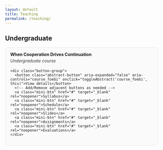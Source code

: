 ```yaml
---
layout: default
title: Teaching
permalink: /teaching/
---
```


<h2>Undergraduate</h2>

<div class="pub-card">
  <div class="pub-header">
    <span class="pub-title"><strong>When Cooperation Drives Continuation</strong></span>
    <div class="publication-info">Undergraduate course</div>

    <div class="button-group">
      <button class="abstract-button" aria-expanded="false" aria-controls="course_foebi" onclick="toggleAbstract('course_foebi', this)">View details</button>
      <!-- Add/Remove adjacent buttons as needed -->
      <a class="mini-btn" href="#" target="_blank" rel="noopener">Syllabus</a>
      <a class="mini-btn" href="#" target="_blank" rel="noopener">Schedule</a>
      <a class="mini-btn" href="#" target="_blank" rel="noopener">Slides</a>
      <a class="mini-btn" href="#" target="_blank" rel="noopener">Assignments</a>
      <a class="mini-btn" href="#" target="_blank" rel="noopener">Evaluations</a>
    </div>
  </div>

  <div id="course_foebi" class="abstract-container" hidden>
    <p><strong>Offerings:</strong> Fall 2023; Spring 2024; Fall 2024; Spring 2025; Fall 2025.</p>
    <!-- Optional short description; edit or remove -->
    <p>This course introduces core microeconomic tools for business decision-making: supply &amp; demand, elasticities, consumer/producer surplus, market efficiency, and market failures with business applications.</p>
  </div>
</div>

<script>
function toggleAbstract(id, btn) {
  const el = document.getElementById(id);
  const isHidden = el.hasAttribute('hidden');
  if (isHidden) {
    el.removeAttribute('hidden');
    el.style.display = 'block';
    btn.setAttribute('aria-expanded', 'true');
    el.scrollIntoView({ behavior: "smooth", block: "nearest" });
  } else {
    el.setAttribute('hidden', '');
    el.style.display = 'none';
    btn.setAttribute('aria-expanded', 'false');
  }
}
</script>

<style>
/* --- Reuse the same style as the Research page --- */

/* Card/box container */
.pub-card{
  border: 1px solid #e5e7eb;
  border-radius: 10px;
  padding: 14px 16px;
  margin: 14px 0 18px;
  background: #fafafa;
}

/* Header area keeps buttons close to the text */
.pub-header{
  display: flex;
  flex-direction: column;
  gap: 4px;
}

/* Title & meta */
.pub-title{ text-decoration: none; }
.publication-info{
  font-style: italic;
  opacity: 0.85;
}

/* Tight inline button row directly under meta */
.button-group{
  display: flex;
  flex-wrap: wrap;
  gap: 6px;
  margin-top: 2px; /* keeps buttons very close to text */
}

/* Abstract/details toggle button */
.abstract-button{
  background: transparent;
  border: none;
  padding: 4px 8px;
  font-size: 14px;
  cursor: pointer;
  text-decoration: underline;
  color: #dc143c;
  line-height: 1.2;
}
.abstract-button:hover{ color:#0056b3; }

/* Extra small link-buttons that sit next to the toggle */
.mini-btn{
  display: inline-block;
  font-size: 12px;
  padding: 4px 10px;
  border-radius: 999px;
  border: 1px solid #ddd;
  text-decoration: none;
  line-height: 1.2;
}
.mini-btn:hover{ background:#f3f4f6; }

/* Details/abstract box inside the same card */
.abstract-container{
  border-top: 1px dashed #e5e7eb;
  margin-top: 10px;
  padding-top: 10px;
}
</style>
